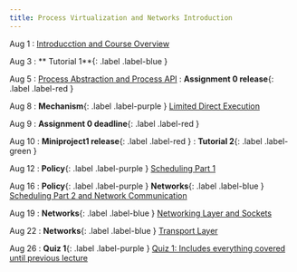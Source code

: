 ```yaml
---
title: Process Virtualization and Networks Introduction
---
```


Aug 1
: [Introducction and Course Overview](#)

Aug 3
: ** Tutorial 1**{: .label .label-blue }

Aug 5
: [Process Abstraction and Process API](#)
: **Assignment 0 release**{: .label .label-red }

Aug 8
: **Mechanism**{: .label .label-purple } [Limited Direct Execution](#)

Aug 9
: **Assignment 0 deadline**{: .label .label-red }

Aug 10
: **Miniproject1 release**{: .label .label-red }
: **Tutorial 2**{: .label .label-green }

Aug 12
: **Policy**{: .label .label-purple } [Scheduling Part 1](#)

Aug 16
: **Policy**{: .label .label-purple } **Networks**{: .label .label-blue } [Scheduling Part 2 and Network Communication](#)

Aug 19
: **Networks**{: .label .label-blue } [Networking Layer and Sockets](#)

Aug 22
: **Networks**{: .label .label-blue } [Transport Layer](#)

Aug 26
: **Quiz 1**{: .label .label-purple } [Quiz 1: Includes everything covered until previous lecture](#)

